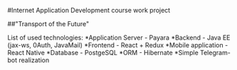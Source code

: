 #Internet Application Development course work project

##"Transport of the Future"

List of used technologies:
*Application Server - Payara
*Backend - Java EE (jax-ws, 0Auth, JavaMail)
*Frontend - React + Redux
*Mobile application - React Native
*Database - PostgeSQL
*ORM - Hibernate
*Simple Telegram-bot realization
